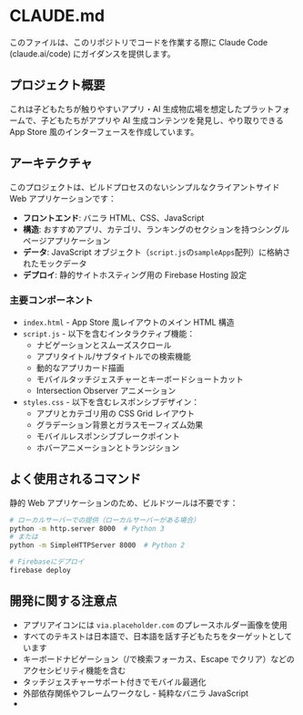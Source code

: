 # CLAUDE.md

このファイルは、このリポジトリでコードを作業する際に Claude Code (claude.ai/code) にガイダンスを提供します。

## プロジェクト概要

これは子どもたちが触りやすいアプリ・AI 生成物広場を想定したプラットフォームで、子どもたちがアプリや AI 生成コンテンツを発見し、やり取りできる App Store 風のインターフェースを作成しています。

## アーキテクチャ

このプロジェクトは、ビルドプロセスのないシンプルなクライアントサイド Web アプリケーションです：

- **フロントエンド**: バニラ HTML、CSS、JavaScript
- **構造**: おすすめアプリ、カテゴリ、ランキングのセクションを持つシングルページアプリケーション
- **データ**: JavaScript オブジェクト（`script.js`の`sampleApps`配列）に格納されたモックデータ
- **デプロイ**: 静的サイトホスティング用の Firebase Hosting 設定

### 主要コンポーネント

- `index.html` - App Store 風レイアウトのメイン HTML 構造
- `script.js` - 以下を含むインタラクティブ機能：
  - ナビゲーションとスムーズスクロール
  - アプリタイトル/サブタイトルでの検索機能
  - 動的なアプリカード描画
  - モバイルタッチジェスチャーとキーボードショートカット
  - Intersection Observer アニメーション
- `styles.css` - 以下を含むレスポンシブデザイン：
  - アプリとカテゴリ用の CSS Grid レイアウト
  - グラデーション背景とガラスモーフィズム効果
  - モバイルレスポンシブブレークポイント
  - ホバーアニメーションとトランジション

## よく使用されるコマンド

静的 Web アプリケーションのため、ビルドツールは不要です：

```bash
# ローカルサーバーでの提供（ローカルサーバーがある場合）
python -m http.server 8000  # Python 3
# または
python -m SimpleHTTPServer 8000  # Python 2

# Firebaseにデプロイ
firebase deploy
```

## 開発に関する注意点

- アプリアイコンには `via.placeholder.com` のプレースホルダー画像を使用
- すべてのテキストは日本語で、日本語を話す子どもたちをターゲットとしています
- キーボードナビゲーション（/で検索フォーカス、Escape でクリア）などのアクセシビリティ機能を含む
- タッチジェスチャーサポート付きでモバイル最適化
- 外部依存関係やフレームワークなし - 純粋なバニラ JavaScript
-

